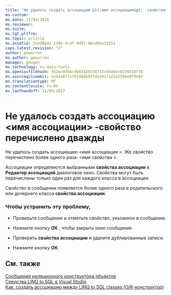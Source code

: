 ```yaml
---
title: "Не удалось создать ассоциацию &lt;имя ассоциации&gt; -свойство перечислено дважды | Документы Microsoft"
ms.custom: 
ms.date: 11/04/2016
ms.reviewer: 
ms.suite: 
ms.tgt_pltfrm: 
ms.topic: article
ms.assetid: 3ced8bda-210e-4caf-9d8f-96cdbba19251
caps.latest.revision: "2"
author: gewarren
ms.author: gewarren
manager: ghogen
ms.technology: vs-data-tools
ms.openlocfilehash: 562ec97bbcd6031b9538713c65d6ec6229338f78
ms.sourcegitcommit: ee42a8771f0248db93fd2e017a22e2506e0f9404
ms.translationtype: MT
ms.contentlocale: ru-RU
ms.lasthandoff: 11/09/2017
---
```

# <a name="cannot-create-an-association-ltassociation-namegt---property-listed-twice"></a>Не удалось создать ассоциацию &lt;имя ассоциации&gt; -свойство перечислено дважды
Не удалось создать ассоциацию \<имя ассоциации >. Же свойство перечислено более одного раза: \<имя свойства >.  
  
 Ассоциации определяются выбранными **свойства ассоциации** в **Редактор ассоциаций** диалоговое окно. Свойства могут быть перечислены только один раз для каждого класса в ассоциации.  
  
 Свойство в сообщении появляется более одного раза в родительского или дочернего класса **свойства ассоциации**.  
  
### <a name="to-resolve-this-condition"></a>Чтобы устранить эту проблему,  
  
-   Проверьте сообщение и отметьте свойство, указанное в сообщении.  
  
-   Нажмите кнопку **ОК** , чтобы закрыть окно сообщения.  
  
-   Проверить **свойства ассоциации** и удалите дублированные записи.  
  
-   Нажмите кнопку **ОК**.  
  
## <a name="see-also"></a>См. также
[Сообщения реляционного конструктора объектов](../data-tools/o-r-designer-messages.md)  
[Средства LINQ to SQL в Visual Studio](../data-tools/linq-to-sql-tools-in-visual-studio2.md)  
[Как: создать ассоциацию между LINQ to SQL classes (O/R-конструктор)](../data-tools/how-to-create-an-association-relationship-between-linq-to-sql-classes-o-r-designer.md)